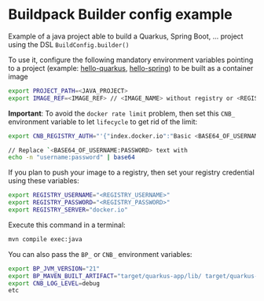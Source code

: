 # Buildpack Builder config example

Example of a java project able to build a Quarkus, Spring Boot, ... project
using the DSL `BuildConfig.builder()`

To use it, configure the following mandatory environment variables pointing to a project (example: [hello-quarkus](../hello-quarkus), [hello-spring](../hello-spring)) to be built as a container image

```bash
export PROJECT_PATH=<JAVA_PROJECT>
export IMAGE_REF=<IMAGE_REF> // <IMAGE_NAME> without registry or <REGISTRY_SERVER>/<REGISTRY_ORG>/<IMAGE_NAME>
```

**Important**: To avoid the `docker rate limit` problem, then set this `CNB_` environment variable to let `lifecycle` to get rid of the limit:
```bash
export CNB_REGISTRY_AUTH="'{"index.docker.io":"Basic <BASE64_OF_USERNAME:PASSWORD>"}'"

// Replace `<BASE64_OF_USERNAME:PASSWORD> text with
echo -n "username:password" | base64
```

If you plan to push your image to a registry, then set your registry credential using these variables:
```bash
export REGISTRY_USERNAME="<REGISTRY_USERNAME>"
export REGISTRY_PASSWORD="<REGISTRY_PASSWORD>"
export REGISTRY_SERVER="docker.io"
```

Execute this command in a terminal:
```bash
mvn compile exec:java
```

You can also pass the `BP_` or `CNB_` environment variables:
```bash
export BP_JVM_VERSION="21"
export BP_MAVEN_BUILT_ARTIFACT="target/quarkus-app/lib/ target/quarkus-app/*.jar target/quarkus-app/app/ target/quarkus-app/quarkus"
export CNB_LOG_LEVEL=debug
etc
```